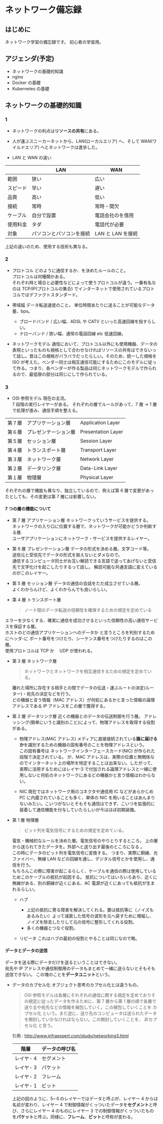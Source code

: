 # ネットワーク備忘録

## はじめに

ネットワーク学習の備忘録です。
初心者の学習用。

## アジェンダ(予定)

- ネットワークの基礎的知識
- nginx
- Docker の基礎
- Kubernetes の基礎

## ネットワークの基礎的知識

### 1

- ネットワークの利点は**リソースの共有**にある。
- 人が運ぶスニーカーネットから、LAN(ローカルエリア) へ、そして WAN(ワイルドエリア) へとネットワークは進歩した。

- LAN と WAN の違い

|          | LAN                      | WAN               |
| -------- | ------------------------ | ----------------- |
| 範囲     | 狭い                     | 広い              |
| スピード | 早い                     | 遅い              |
| 品質     | 高い                     | 低い              |
| 接続     | 常時                     | 常時・間欠        |
| ケーブル | 自分で設置               | 電話会社のを借用  |
| 使用料金 | タダ                     | 電話代が必要      |
| 対象     | パソコンとパソコンを接続 | LAN と LAN を接続 |

上記の違いのため、使用する技術も異なる。

### 2

- プロトコル
  どのように通信するか、を決めたルールのこと。<br/>
  プロトコルは何種類かある。<br/>
  それぞれ時と場合と必要性などによって使うプロトコルが違う。一番有名なのは TCP/IP(プロトコルの集合) でインターネットで使用されているプロトコルではデファクトスタンダード。

- 帯域幅
  データ転送速度のこと。
  単位時間あたりに送ることが可能なデータ量、bps。

  - ブロードバンド / 広い幅、ADSL や CATV といった高速回線を指すらしい。
  - ナローバンド / 狭い幅、通常の電話回線 etc 低速回線。

- ネットワークモデル
  通信において、プロトコル以外にも使用機器、データの表現といったものも規格として合わせなければリソースの共有はできないって話し。昔はこの規格がバラバラだったらしい。そのため、統一した規格を ISO が考えた。ベンダー同士は相互通信可能にするためにこのモデルに従って作る。つまり、各ベンダーが作る製品は同じネットワークモデルで作られるので、最低限の部分は同じにして作られている。

### 3

- OSI 参照モデル
  現在の主流。<br/>
  7 段階の実行レイヤーがある。
  それぞれの層でルールがあって、7 層 → 1 層で処理が進み、通信手順を整える。

|        |                      |                    |
| ------ | -------------------- | ------------------ |
| 第７層 | アプリケーション層   | Application Layer  |
| 第６層 | プレゼンテーション層 | Presentation Layer |
| 第５層 | セッション層         | Session Layer      |
| 第４層 | トランスポート層     | Transport Layer    |
| 第３層 | ネットワーク層       | Network Layer      |
| 第２層 | データリンク層       | Data-Link Layer    |
| 第１層 | 物理層               | Physical Layer     |

それぞれの層で機能も異なり、独立しているので、例えば第 6 層で変更があったとしても、その変更は第 7 層には影響しない。

#### 7 つの層の機能について

- 第 7 層 アプリケーション層
  ネットワークっていうサービスを提供する。<br/>
  ネットワークの入り口に位置する層で、ネットワークが可能かどうか判断する層.<br/>
  ユーザアプリケーションにネットワーク・サービスを提供するレイヤー。

- 第 6 層 プレゼンテーション層
  データの形式を決める層。文字コード等。<br/>
  送信元と受信先でデータの形式を揃えないとダメなので。<br/>
  通信するコンピュータ同士がお互い解読できる言語で送ってあげないと受信先で文字化けを起こしたりするって話し。
  解読可能な共通言語に変えているのがこのレイヤー。

- 第 5 層 セッション層
  データの通信の会話をただ成立させている層。<br/>
  よくわからんけど、よくわからんでも良いらしい。

- 第 4 層 トランスポート層
  > ノード間のデータ転送の信頼性を確保するための規定を定めている

エラーを少なくする、確実に通信を成功させるといった信頼性の高い通信サービスを保証する層。<br/>
ホストのどの通信アプリケーションへのデータか と言うところを判別するためにヘッダ-に ポート番号をつけたり、シーケンス番号をつけたりするのはこの層。<br/>
使用プロトコルは TCP か　 UDP が使われる。<br/>

- 第 3 層 ネットワーク層

  > ネットワークとネットワークを相互通信するための規定を定めている。

  離れた場所に存在する相手との間でデータの伝送・運ぶルートの決定(ルーター)・宛先の決定などを行う。<br/>
  どの機器と言う情報（MAC アドレス）が何処にあるかと言った情報の論理アドレスである IP アドレスをこの層で獲得する。

- 第 2 層 データリンク層
  近くの機器とのデータの伝送制御を行う層。
  アドレッシング(簡単にいうと識別のこと)によって、物理アドレスを取得する役割がある。

  - 物理アドレス(MAC アドレス)
    メディアに直接接続されている**誰に届けるか**を識別するための機器の固有番号のことを物理アドレスという。<br/>
    この固有番号は ネットワークインターフェースカード(NIC) が作られた段階で決定されている。
    が、MAC アドレスは、実際の位置と無関係なのでインターネット上の場所を特定することは出来ない。したがって、実際に活用するためにはレイヤ-3 で付加される論理アドレスと一緒に使用しないと何処のネットワークにあるどの機器かと言う情報はわからない。

  - NIC
    現在ではネットワーク用のコネクタや通信用 IC などがあらかじめ PC に内蔵されていることも多く、単体の NIC を用いることはあんまりないみたい。こいつがないとそもそも通信はできず、こいつを拡張的に装着して通信機能を付与していたらしいが今はほぼ初期装備。

- 第 1 層 物理層

  > ビット列を電気信号にするための規定を定めている。

  電気・機械的なルールを決めた層。電気信号のやりとりするところ。
  上の層から送られてきたデータを。外部へと送り出す最後のところになる 。<br/>
  この時にデータのビット列を電気信号に変換する。
  つまり、実際に銅線、光ファイバー、無線 LAN などの回線を通し、デジタル信号とかを使用し、通信を行う。<br/>
  もちろんこの際に障害が起こるらしく、ケーブルを通信の際は使用しているためこのケーブルの抵抗が起因する。
  抵抗についてはいろいろあり、近くに無線がある、別の銅線が近くにある、AC 電源が近くにあっても抵抗が生まれるらしい。<br/>

  - ハブ

    - 上記の抵抗に寄る障害を解決してくれる。要は抵抗等に（ノイズもあるみたい）よって減衰した信号の波形を元へ戻すために増幅し、
      ノイズを除去したりして元の信号に整形してくれる役割。
    - 多くの機器とつなぐ役割。

  - リピータ
    これはハブの最初の役割とやることは同じなので略。

#### データとデータの送信

データを送る際にデータだけを送るということはできない。<br/>
宛先や IP アドレスや通信制御用のデータもまとめて一緒に送らないとそもそも送信できない。
この塊のことを**データユニット**という。

- データのカプセル化
  オブジェクト思考のカプセル化とは違うもの。

  > OSI 参照モデルは各層にそれぞれの通信に関する規定を定めておりその規定に従ったデータを作るために、第 7 層から第 1 層の順で各層で送り主や宛先などの情報を梱包していく。この梱包していくことを カプセル化 という。また逆に、送り先のコンピュータは送られたデータを開封していかなければならない。この開封していくことを、 非カプセル化 と言う。

  引用 : http://www.infraexpert.com/study/networking3.html

  | 階層      | データの呼び名 |
  | --------- | -------------- |
  | レイヤ- 4 | セグメント     |
  | レイヤ- 3 | パケット       |
  | レイヤ- 2 | フレーム       |
  | レイヤ- 1 | ビット         |

  上記の図のように、5~６のレイヤーではデータと呼ぶが、レイヤー 4 からは名前が変わり、レイヤー 4 で制御情報がくっついたデータを**セグメント**と呼び、さらにレイヤー 4 のものにレイヤー 3 での制御情報がくっついたものを**パケット**と呼ぶ。同様に、**フレーム**、**ビット**と呼称が変わる。
